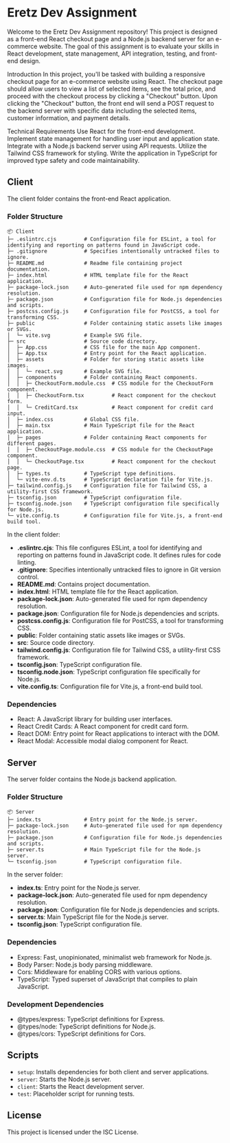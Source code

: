 # Eretz Dev Assignment
Welcome to the Eretz Dev Assignment repository! This project is designed as a front-end React checkout page and a Node.js backend server for an e-commerce website. The goal of this assignment is to evaluate your skills in React development, state management, API integration, testing, and front-end design.

Introduction
In this project, you'll be tasked with building a responsive checkout page for an e-commerce website using React. The checkout page should allow users to view a list of selected items, see the total price, and proceed with the checkout process by clicking a "Checkout" button. Upon clicking the "Checkout" button, the front end will send a POST request to the backend server with specific data including the selected items, customer information, and payment details.

Technical Requirements
Use React for the front-end development.
Implement state management for handling user input and application state.
Integrate with a Node.js backend server using API requests.
Utilize the Tailwind CSS framework for styling.
Write the application in TypeScript for improved type safety and code maintainability.
## Client

The client folder contains the front-end React application.

### Folder Structure

```
📦 Client
├─ .eslintrc.cjs         # Configuration file for ESLint, a tool for identifying and reporting on patterns found in JavaScript code.
├─ .gitignore            # Specifies intentionally untracked files to ignore.
├─ README.md             # Readme file containing project documentation.
├─ index.html            # HTML template file for the React application.
├─ package-lock.json     # Auto-generated file used for npm dependency resolution.
├─ package.json          # Configuration file for Node.js dependencies and scripts.
├─ postcss.config.js     # Configuration file for PostCSS, a tool for transforming CSS.
├─ public                # Folder containing static assets like images or SVGs.
│  └─ vite.svg           # Example SVG file.
├─ src                   # Source code directory.
│  ├─ App.css            # CSS file for the main App component.
│  ├─ App.tsx            # Entry point for the React application.
│  ├─ assets             # Folder for storing static assets like images.
│  │  └─ react.svg       # Example SVG file.
│  ├─ components         # Folder containing React components.
│  │  ├─ CheckoutForm.module.css  # CSS module for the CheckoutForm component.
│  │  ├─ CheckoutForm.tsx         # React component for the checkout form.
│  │  └─ CreditCard.tsx           # React component for credit card input.
│  ├─ index.css          # Global CSS file.
│  ├─ main.tsx           # Main TypeScript file for the React application.
│  ├─ pages              # Folder containing React components for different pages.
│  │  ├─ CheckoutPage.module.css  # CSS module for the CheckoutPage component.
│  │  └─ CheckoutPage.tsx         # React component for the checkout page.
│  ├─ types.ts           # TypeScript type definitions.
│  └─ vite-env.d.ts      # TypeScript declaration file for Vite.js.
├─ tailwind.config.js    # Configuration file for Tailwind CSS, a utility-first CSS framework.
├─ tsconfig.json         # TypeScript configuration file.
├─ tsconfig.node.json    # TypeScript configuration file specifically for Node.js.
└─ vite.config.ts        # Configuration file for Vite.js, a front-end build tool.
```

In the client folder:

- **.eslintrc.cjs**: This file configures ESLint, a tool for identifying and reporting on patterns found in JavaScript code. It defines rules for code linting.
- **.gitignore**: Specifies intentionally untracked files to ignore in Git version control.
- **README.md**: Contains project documentation.
- **index.html**: HTML template file for the React application.
- **package-lock.json**: Auto-generated file used for npm dependency resolution.
- **package.json**: Configuration file for Node.js dependencies and scripts.
- **postcss.config.js**: Configuration file for PostCSS, a tool for transforming CSS.
- **public**: Folder containing static assets like images or SVGs.
- **src**: Source code directory.
- **tailwind.config.js**: Configuration file for Tailwind CSS, a utility-first CSS framework.
- **tsconfig.json**: TypeScript configuration file.
- **tsconfig.node.json**: TypeScript configuration file specifically for Node.js.
- **vite.config.ts**: Configuration file for Vite.js, a front-end build tool.

### Dependencies

- React: A JavaScript library for building user interfaces.
- React Credit Cards: A React component for credit card form.
- React DOM: Entry point for React applications to interact with the DOM.
- React Modal: Accessible modal dialog component for React.

## Server

The server folder contains the Node.js backend application.

### Folder Structure

```
📦 Server
├─ index.ts              # Entry point for the Node.js server.
├─ package-lock.json     # Auto-generated file used for npm dependency resolution.
├─ package.json          # Configuration file for Node.js dependencies and scripts.
├─ server.ts             # Main TypeScript file for the Node.js server.
└─ tsconfig.json         # TypeScript configuration file.
```

In the server folder:

- **index.ts**: Entry point for the Node.js server.
- **package-lock.json**: Auto-generated file used for npm dependency resolution.
- **package.json**: Configuration file for Node.js dependencies and scripts.
- **server.ts**: Main TypeScript file for the Node.js server.
- **tsconfig.json**: TypeScript configuration file.

### Dependencies

- Express: Fast, unopinionated, minimalist web framework for Node.js.
- Body Parser: Node.js body parsing middleware.
- Cors: Middleware for enabling CORS with various options.
- TypeScript: Typed superset of JavaScript that compiles to plain JavaScript.

### Development Dependencies

- @types/express: TypeScript definitions for Express.
- @types/node: TypeScript definitions for Node.js.
- @types/cors: TypeScript definitions for Cors.

## Scripts

- `setup`: Installs dependencies for both client and server applications.
- `server`: Starts the Node.js server.
- `client`: Starts the React development server.
- `test`: Placeholder script for running tests.

## License

This project is licensed under the ISC License.
